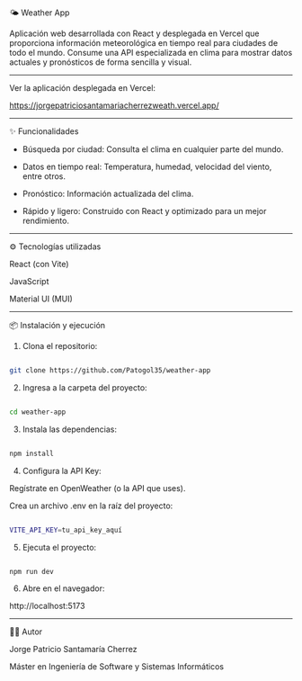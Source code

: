 🌤 Weather App

Aplicación web desarrollada con React y desplegada en Vercel que proporciona información meteorológica en tiempo real para ciudades de todo el mundo.
Consume una API especializada en clima para mostrar datos actuales y pronósticos de forma sencilla y visual.

---

Ver la aplicación desplegada en Vercel:

https://jorgepatriciosantamariacherrezweath.vercel.app/

---

✨ Funcionalidades

- Búsqueda por ciudad: Consulta el clima en cualquier parte del mundo.

- Datos en tiempo real: Temperatura, humedad, velocidad del viento, entre otros.

- Pronóstico: Información actualizada del clima.


- Rápido y ligero: Construido con React y optimizado para un mejor rendimiento.

--- 

⚙️ Tecnologías utilizadas

React (con Vite)

JavaScript

Material UI (MUI)

---

📦 Instalación y ejecución 

1. Clona el repositorio:

```bash

git clone https://github.com/Patogol35/weather-app
```


2. Ingresa a la carpeta del proyecto:

```bash

cd weather-app

```


3. Instala las dependencias:

```bash

npm install

```


4. Configura la API Key:

Regístrate en OpenWeather (o la API que uses).

Crea un archivo .env en la raíz del proyecto:

```bash

VITE_API_KEY=tu_api_key_aquí

```

5. Ejecuta el proyecto:

```bash

npm run dev

```


6. Abre en el navegador:
  
http://localhost:5173


---

👨‍💻 Autor

Jorge Patricio Santamaría Cherrez

Máster en Ingeniería de Software y Sistemas Informáticos


